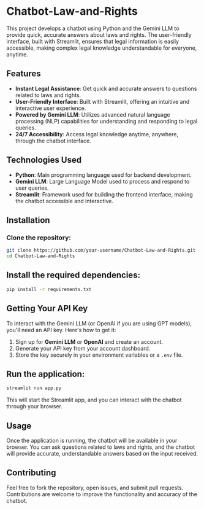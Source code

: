 # Chatbot-Law-and-Rights

This project develops a chatbot using Python and the Gemini LLM to provide quick, accurate answers about laws and rights. The user-friendly interface, built with Streamlit, ensures that legal information is easily accessible, making complex legal knowledge understandable for everyone, anytime.

## Features

- **Instant Legal Assistance**: Get quick and accurate answers to questions related to laws and rights.
- **User-Friendly Interface**: Built with Streamlit, offering an intuitive and interactive user experience.
- **Powered by Gemini LLM**: Utilizes advanced natural language processing (NLP) capabilities for understanding and responding to legal queries.
- **24/7 Accessibility**: Access legal knowledge anytime, anywhere, through the chatbot interface.

## Technologies Used

- **Python**: Main programming language used for backend development.
- **Gemini LLM**: Large Language Model used to process and respond to user queries.
- **Streamlit**: Framework used for building the frontend interface, making the chatbot accessible and interactive.

## Installation

### Clone the repository:

```bash
git clone https://github.com/your-username/Chatbot-Law-and-Rights.git
cd Chatbot-Law-and-Rights
```
## Install the required dependencies:
``` bash
pip install -r requirements.txt
```
## Getting Your API Key

To interact with the Gemini LLM (or OpenAI if you are using GPT models), you'll need an API key. Here's how to get it:

1. Sign up for **Gemini LLM** or **OpenAI** and create an account.
2. Generate your API key from your account dashboard.
3. Store the key securely in your environment variables or a `.env` file.


## Run the application:
```bash
streamlit run app.py
```
This will start the Streamlit app, and you can interact with the chatbot through your browser.
## Usage
Once the application is running, the chatbot will be available in your browser. You can ask questions related to laws and rights, and the chatbot will provide accurate, understandable answers based on the input received.

## Contributing
Feel free to fork the repository, open issues, and submit pull requests. Contributions are welcome to improve the functionality and accuracy of the chatbot.
